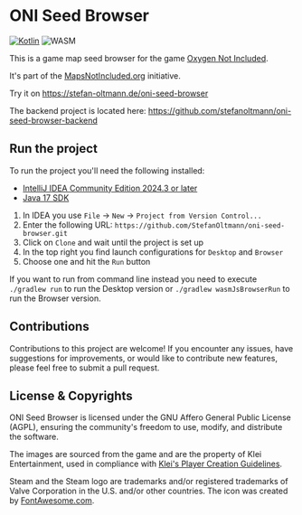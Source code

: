 # ONI Seed Browser

[![Kotlin](https://img.shields.io/badge/kotlin-2.0.21-blue.svg?logo=kotlin)](httpw://kotlinlang.org)
![WASM](https://img.shields.io/badge/-WASM-gray.svg?style=flat)

This is a game map seed browser for the game [Oxygen Not Included](https://www.klei.com/games/oxygen-not-included).

It's part of the [MapsNotIncluded.org](https://mapsnotincluded.org) initiative.

Try it on https://stefan-oltmann.de/oni-seed-browser

The backend project is located here:
https://github.com/stefanoltmann/oni-seed-browser-backend

## Run the project

To run the project you'll need the following installed:

- [IntelliJ IDEA Community Edition 2024.3 or later](https://www.jetbrains.com/idea/download)
- [Java 17 SDK](https://adoptium.net/de/temurin/releases/?version=17&package=jdk)

1. In IDEA you use `File` -> `New` -> `Project from Version Control...`
2. Enter the following URL: `https://github.com/StefanOltmann/oni-seed-browser.git`
3. Click on `Clone` and wait until the project is set up
4. In the top right you find launch configurations for `Desktop` and `Browser`
5. Choose one and hit the `Run` button

If you want to run from command line instead you need to execute
`./gradlew run` to run the Desktop version or `./gradlew wasmJsBrowserRun`
to run the Browser version.

## Contributions

Contributions to this project are welcome! If you encounter any issues,
have suggestions for improvements, or would like to contribute new features,
please feel free to submit a pull request.

## License & Copyrights

ONI Seed Browser is licensed under the GNU Affero General Public License (AGPL),
ensuring the community's freedom to use, modify, and distribute the software.

The images are sourced from the game and are the property of Klei Entertainment,
used in compliance with [Klei's Player Creation Guidelines](https://support.klei.com/hc/en-us/articles/360029880791-Player-Creation-Guidelines).

Steam and the Steam logo are trademarks and/or registered trademarks
of Valve Corporation in the U.S. and/or other countries.
The icon was created by [FontAwesome.com](https://fontawesome.com/icons/steam?f=brands&s=solid).
